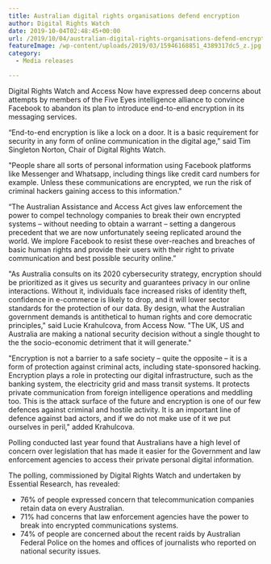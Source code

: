 ```yaml
---
title: Australian digital rights organisations defend encryption
author: Digital Rights Watch
date: 2019-10-04T02:48:45+00:00
url: /2019/10/04/australian-digital-rights-organisations-defend-encryption/
featureImage: /wp-content/uploads/2019/03/15946168851_4389317dc5_z.jpg
category:
  - Media releases

---
```

Digital Rights Watch and Access Now have expressed deep concerns about attempts by members of the Five Eyes intelligence alliance to convince Facebook to abandon its plan to introduce end-to-end encryption in its messaging services.

&#8220;End-to-end encryption is like a lock on a door. It is a basic requirement for security in any form of online communication in the digital age," said Tim Singleton Norton, Chair of Digital Rights Watch.

"People share all sorts of personal information using Facebook platforms like Messenger and Whatsapp, including things like credit card numbers for example. Unless these communications are encrypted, we run the risk of criminal hackers gaining access to this information."

&#8220;The Australian Assistance and Access Act gives law enforcement the power to compel technology companies to break their own encrypted systems &#8211; without needing to obtain a warrant &#8211; setting a dangerous precedent that we are now unfortunately seeing replicated around the world. We implore Facebook to resist these over-reaches and breaches of basic human rights and provide their users with their right to private communication and best possible security online.&#8221;

"As Australia consults on its 2020 cybersecurity strategy, encryption should be prioritized as it gives us security and guarantees privacy in our online interactions. Without it, individuals face increased risks of identity theft, confidence in e-commerce is likely to drop, and it will lower sector standards for the protection of our data. By design, what the Australian government demands is antithetical to human rights and core democratic principles," said Lucie Krahulcova, from Access Now. "The UK, US and Australia are making a national security decision without a single thought to the the socio-economic detriment that it will generate."

"Encryption is not a barrier to a safe society – quite the opposite – it is a form of protection against criminal acts, including state-sponsored hacking.  Encryption plays a role in protecting our digital infrastructure, such as the banking system, the electricity grid and mass transit systems. It protects private communication from foreign intelligence operations and meddling too. This is the attack surface of the future and encryption is one of our few defences against criminal and hostile activity. It is an important line of defence against bad actors, and if we do not make use of it we put ourselves in peril," added Krahulcova.

Polling conducted last year found that Australians have a high level of concern over legislation that has made it easier for the Government and law enforcement agencies to access their private personal digital information.

The polling, commissioned by Digital Rights Watch and undertaken by Essential Research, has revealed:

  * 76% of people expressed concern that telecommunication companies retain data on every Australian.
  * 71% had concerns that law enforcement agencies have the power to break into encrypted communications systems.
  * 74% of people are concerned about the recent raids by Australian Federal Police on the homes and offices of journalists who reported on national security issues.
